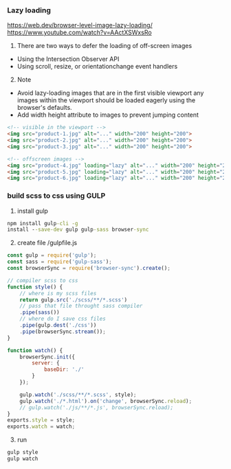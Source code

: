 ### Lazy loading
https://web.dev/browser-level-image-lazy-loading/
https://www.youtube.com/watch?v=AActXSWxsRo

1. There are two ways to defer the loading of off-screen images
 - Using the Intersection Observer API
 - Using scroll, resize, or orientationchange event handlers

2. Note
 - Avoid lazy-loading images that are in the first visible viewport
  any images within the viewport should be loaded eagerly using the browser's defaults.
 - Add width height attribute to images to prevent jumping content
 
 ```html
<!-- visible in the viewport -->
<img src="product-1.jpg" alt="..." width="200" height="200">
<img src="product-2.jpg" alt="..." width="200" height="200">
<img src="product-3.jpg" alt="..." width="200" height="200">

<!-- offscreen images -->
<img src="product-4.jpg" loading="lazy" alt="..." width="200" height="200">
<img src="product-5.jpg" loading="lazy" alt="..." width="200" height="200">
<img src="product-6.jpg" loading="lazy" alt="..." width="200" height="200">
 ```
### build scss to css using GULP
1. install gulp
```cmd
npm install gulp-cli -g
install --save-dev gulp gulp-sass browser-sync
```

2. create file /gulpfile.js
```js
const gulp = require('gulp');
const sass = require('gulp-sass');
const browserSync = require('browser-sync').create();

// compiler scss to css
function style() {
    // where is my scss files
    return gulp.src('./scss/**/*.scss')
    // pass that file throught sass compiler
    .pipe(sass())
    // where do I save css files
    .pipe(gulp.dest('./css'))
    .pipe(browserSync.stream());
}

function watch() {
    browserSync.init({
        server: {
            baseDir: './'
        }
    });

    gulp.watch('./scss/**/*.scss', style);
    gulp.watch('./*.html').on('change', browserSync.reload);
    // gulp.watch('./js/**/*.js', browserSync.reload);
}
exports.style = style;
exports.watch = watch;
```

3. run
```cmd
gulp style
gulp watch
```
